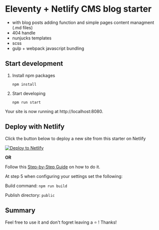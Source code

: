 # Eleventy + Netlify CMS blog starter

- with blog posts adding function and simple pages content managment (.md files)
- 404 handle
- nunjucks templates
- scss
- gulp + webpack javascript bundling

## Start development

1. Install npm packages

	`npm install`

2.  Start developing

	`npm run start`

Your site is now running at http://localhost:8080.

## Deploy with Netlify

Click the button below to deploy a new site from this starter on Netlify

[![Deploy to Netlify](https://www.netlify.com/img/deploy/button.svg)](https://app.netlify.com/start/deploy?repository=https://github.com/0adk/11ty-netlify-starter&stack=cms)

**OR**

Follow this [Step-by-Step Guide](http://https://www.netlify.com/blog/2016/09/29/a-step-by-step-guide-deploying-on-netlify/ "Step-by-Step Guide") on how to do it.

At step 5 when configuring your settings set the following:

Build command: `npm run build`

Publish directory: `public`



## Summary

Feel free to use it and don't fogret leaving a ⭐ !
Thanks!
